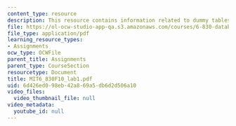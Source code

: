 ```yaml
---
content_type: resource
description: This resource contains information related to dummy tables.
file: https://ol-ocw-studio-app-qa.s3.amazonaws.com/courses/6-830-database-systems-fall-2010/6d426ed098eb42a869a5db6d2d506a10_MIT6_830F10_lab1.pdf
file_type: application/pdf
learning_resource_types:
- Assignments
ocw_type: OCWFile
parent_title: Assignments
parent_type: CourseSection
resourcetype: Document
title: MIT6_830F10_lab1.pdf
uid: 6d426ed0-98eb-42a8-69a5-db6d2d506a10
video_files:
  video_thumbnail_file: null
video_metadata:
  youtube_id: null
---
```

